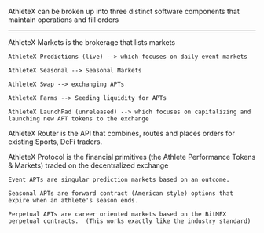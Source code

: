 
AthleteX can be broken up into three distinct software components that maintain operations and fill orders

-----------------------------------------------------

AthleteX Markets is the brokerage that lists markets

    AthleteX Predictions (live) --> which focuses on daily event markets

    AthleteX Seasonal --> Seasonal Markets

    AthleteX Swap --> exchanging APTs

    AthleteX Farms --> Seeding liquidity for APTs

    AthleteX LaunchPad (unreleased) --> which focuses on capitalizing and launching new APT tokens to the exchange


AthleteX Router is the API that combines, routes and places orders for existing Sports, DeFi traders.
    

AthleteX Protocol is the financial primitives (the Athlete Performance Tokens & Markets) traded on the decentralized exchange

    Event APTs are singular prediction markets based on an outcome.

    Seasonal APTs are forward contract (American style) options that expire when an athlete's season ends.

    Perpetual APTs are career oriented markets based on the BitMEX perpetual contracts.  (This works exactly like the industry standard)
